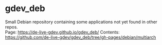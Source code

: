 # gdev_deb

Small Debian repository containing some applications not yet found in other repos.  
Page: <https://de-live-gdev.github.io/gdev_deb/>
Contents: <https://github.com/de-live-gdev/gdev_deb/tree/gh-pages/debian/multiarch>
